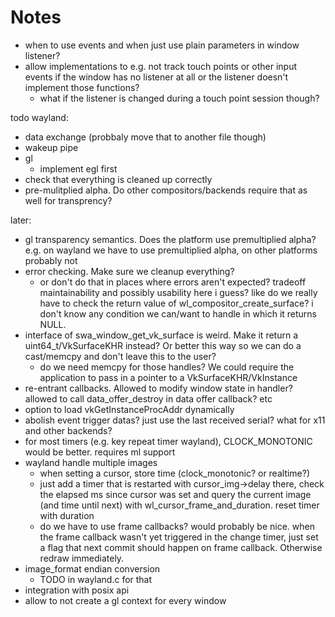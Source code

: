 Notes
=====

- when to use events and when just use plain parameters in window listener?
- allow implementations to e.g. not track touch points or other input events
  if the window has no listener at all or the listener doesn't implement
  those functions?
  	- what if the listener is changed during a touch point session though?

todo wayland:

- data exchange (probbaly move that to another file though)
- wakeup pipe
- gl
	- implement egl first
- check that everything is cleaned up correctly
- pre-mulitplied alpha. Do other compositors/backends require that
  as well for transprency?

later:

- gl transparency semantics. Does the platform use premultiplied alpha?
  e.g. on wayland we have to use premultiplied alpha, on other platforms
  probably not
- error checking. Make sure we cleanup everything?
	- or don't do that in places where errors aren't expected?
	  tradeoff maintainability and possibly usability here i guess?
	  like do we really have to check the return value of
	  wl_compositor_create_surface? i don't know any condition we can/want
	  to handle in which it returns NULL.
- interface of swa_window_get_vk_surface is weird.
  Make it return a uint64_t/VkSurfaceKHR instead?
  Or better this way so we can do a cast/memcpy and don't leave this
  to the user?
  	- do we need memcpy for those handles? We could require the application
	  to pass in a pointer to a VkSurfaceKHR/VkInstance
- re-entrant callbacks. Allowed to modify window state in handler?
  allowed to call data_offer_destroy in data offer callback?
  etc
- option to load vkGetInstanceProcAddr dynamically
- abolish event trigger datas? just use the last received serial?
  what for x11 and other backends?
- for most timers (e.g. key repeat timer wayland), CLOCK_MONOTONIC
  would be better. requires ml support
- wayland handle multiple images
	- when setting a cursor, store time (clock_monotonic? or realtime?)
	- just add a timer that is restarted with cursor_img->delay
	  there, check the elapsed ms since cursor was set and query the
	  current image (and time until next) with wl_cursor_frame_and_duration.
	  reset timer with duration
	- do we have to use frame callbacks? would probably be nice.
	  when the frame callback wasn't yet triggered in the change timer,
	  just set a flag that next commit should happen on frame callback.
	  Otherwise redraw immediately.
- image_format endian conversion
	- TODO in wayland.c for that
- integration with posix api
- allow to not create a gl context for every window
